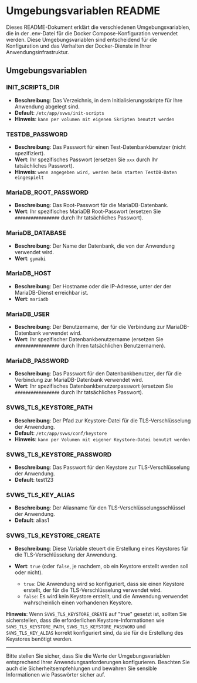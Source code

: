 # Umgebungsvariablen README

Dieses README-Dokument erklärt die verschiedenen Umgebungsvariablen, die in der .env-Datei für die Docker Compose-Konfiguration verwendet werden. Diese Umgebungsvariablen sind entscheidend für die Konfiguration und das Verhalten der Docker-Dienste in Ihrer Anwendungsinfrastruktur.

## Umgebungsvariablen

### INIT_SCRIPTS_DIR

- **Beschreibung**: Das Verzeichnis, in dem Initialisierungsskripte für Ihre Anwendung abgelegt sind.
- **Default**: `/etc/app/svws/init-scripts`
- **Hinweis**: `kann per volumen mit eigenen Skripten benutzt werden`

### TESTDB_PASSWORD

- **Beschreibung**: Das Passwort für einen Test-Datenbankbenutzer (nicht spezifiziert).
- **Wert**: Ihr spezifisches Passwort (ersetzen Sie `xxx` durch Ihr tatsächliches Passwort).
- **Hinweis**: `wenn angegeben wird, werden beim starten TestDB-Daten eingespielt`

### MariaDB_ROOT_PASSWORD

- **Beschreibung**: Das Root-Passwort für die MariaDB-Datenbank.
- **Wert**: Ihr spezifisches MariaDB Root-Passwort (ersetzen Sie `#################` durch Ihr tatsächliches Passwort).

### MariaDB_DATABASE

- **Beschreibung**: Der Name der Datenbank, die von der Anwendung verwendet wird.
- **Wert**: `gymabi`

### MariaDB_HOST

- **Beschreibung**: Der Hostname oder die IP-Adresse, unter der der MariaDB-Dienst erreichbar ist.
- **Wert**: `mariadb`

### MariaDB_USER

- **Beschreibung**: Der Benutzername, der für die Verbindung zur MariaDB-Datenbank verwendet wird.
- **Wert**: Ihr spezifischer Datenbankbenutzername (ersetzen Sie `#################` durch Ihren tatsächlichen Benutzernamen).

### MariaDB_PASSWORD

- **Beschreibung**: Das Passwort für den Datenbankbenutzer, der für die Verbindung zur MariaDB-Datenbank verwendet wird.
- **Wert**: Ihr spezifisches Datenbankbenutzerpasswort (ersetzen Sie `#################` durch Ihr tatsächliches Passwort).

### SVWS_TLS_KEYSTORE_PATH

- **Beschreibung**: Der Pfad zur Keystore-Datei für die TLS-Verschlüsselung der Anwendung.
- **Default**: `/etc/app/svws/conf/keystore`
- **Hinweis**: `kann per Volumen mit eigener Keystore-Datei benutzt werden`

### SVWS_TLS_KEYSTORE_PASSWORD

- **Beschreibung**: Das Passwort für den Keystore zur TLS-Verschlüsselung der Anwendung.
- **Default**: test123

### SVWS_TLS_KEY_ALIAS

- **Beschreibung**: Der Aliasname für den TLS-Verschlüsselungsschlüssel der Anwendung.
- **Default**: alias1

### SVWS_TLS_KEYSTORE_CREATE

- **Beschreibung**: Diese Variable steuert die Erstellung eines Keystores für die TLS-Verschlüsselung der Anwendung.
- **Wert**: `true` (oder `false`, je nachdem, ob ein Keystore erstellt werden soll oder nicht).

	- `true`: Die Anwendung wird so konfiguriert, dass sie einen Keystore erstellt, der für die TLS-Verschlüsselung verwendet wird.
	- `false`: Es wird kein Keystore erstellt, und die Anwendung verwendet wahrscheinlich einen vorhandenen Keystore.

**Hinweis**: Wenn `SVWS_TLS_KEYSTORE_CREATE` auf "true" gesetzt ist, sollten Sie sicherstellen, dass die erforderlichen Keystore-Informationen wie `SVWS_TLS_KEYSTORE_PATH`, `SVWS_TLS_KEYSTORE_PASSWORD` und `SVWS_TLS_KEY_ALIAS` korrekt konfiguriert sind, da sie für die Erstellung des Keystores benötigt werden.

---

Bitte stellen Sie sicher, dass Sie die Werte der Umgebungsvariablen entsprechend Ihrer Anwendungsanforderungen konfigurieren. Beachten Sie auch die Sicherheitsempfehlungen und bewahren Sie sensible Informationen wie Passwörter sicher auf.
